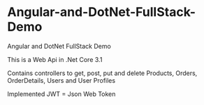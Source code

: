 # Angular-and-DotNet-FullStack-Demo
Angular and DotNet FullStack Demo

This is a Web Api in .Net Core 3.1

Contains controllers to get, post, put and delete Products, Orders, OrderDetails, Users and User Profiles

Implemented JWT = Json Web Token
